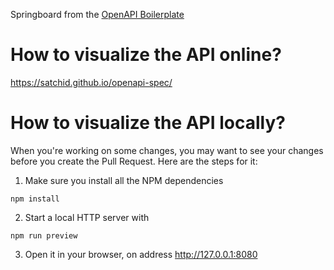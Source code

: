 Springboard from the [OpenAPI Boilerplate](https://github.com/dgarcia360/openapi-boilerplate)

# How to visualize the API online?
https://satchid.github.io/openapi-spec/

# How to visualize the API locally?
When you're working on some changes, you may want to see your changes before you create the Pull Request. Here are the steps for it:
1. Make sure you install all the NPM dependencies
```shell
npm install
```

2. Start a local HTTP server with  
```shell
npm run preview
```

3. Open it in your browser, on address http://127.0.0.1:8080  

